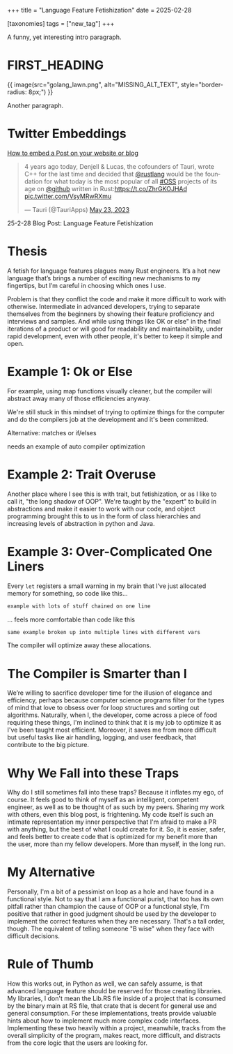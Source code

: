 +++
title = "Language Feature Fetishization"
date = 2025-02-28 

[taxonomies]
tags = ["new_tag"]
+++

A funny, yet interesting intro paragraph.

<!-- more -->

# FIRST_HEADING

{{ image(src="golang_lawn.png",
         alt="MISSING_ALT_TEXT",
         style="border-radius: 8px;") }}

Another paragraph.

# Twitter Embeddings

[How to embed a Post on your website or blog](https://help.twitter.com/en/using-x/how-to-embed-a-post)

<blockquote class="twitter-tweet" data-dnt="true" data-theme="dark"><p lang="en" dir="ltr">4 years ago today, Denjell &amp; Lucas, the cofounders of Tauri, wrote C++ for the last time and decided that <a href="https://twitter.com/rustlang?ref_src=twsrc%5Etfw">@rustlang</a> would be the foundation for what today is the most popular of all <a href="https://twitter.com/hashtag/OSS?src=hash&amp;ref_src=twsrc%5Etfw">#OSS</a> projects of its age on <a href="https://twitter.com/github?ref_src=twsrc%5Etfw">@github</a> written in Rust:<a href="https://t.co/ZhrGKOJHAd">https://t.co/ZhrGKOJHAd</a> <a href="https://t.co/VsyMRwRXmu">pic.twitter.com/VsyMRwRXmu</a></p>&mdash; Tauri (@TauriApps) <a href="https://twitter.com/TauriApps/status/1660938334884036608?ref_src=twsrc%5Etfw">May 23, 2023</a></blockquote> <script async src="https://platform.twitter.com/widgets.js" charset="utf-8"></script>

25-2-28 Blog Post: Language Feature Fetishization

# Thesis

A fetish for language features plagues many Rust engineers. It’s a hot new language that’s brings a number of exciting new mechanisms to my fingertips, but I’m careful in choosing which ones I use.



Problem is that they conflict the code and make it more difficult to work with otherwise. Intermediate in advanced developers, trying to separate themselves from the beginners by showing their feature proficiency and interviews and samples. And while using things like OK or else" in the final iterations of a product or will good for readability and maintainability, under rapid development, even with other people, it's better to keep it simple and open.

# Example 1: Ok or Else

For example, using map functions visually cleaner, but the compiler will abstract away many of those efficiencies anyway.

We're still stuck in this mindset of trying to optimize things for the computer and do the compilers job at the development and it's been committed.

Alternative: matches or if/elses

needs an example of auto compiler optimization

# Example 2: Trait Overuse

Another place where I see this is with trait, but fetishization, or as I like to call it, "the long shadow of OOP". We're taught by the "expert" to build in abstractions and make it easier to work with our code, and object programming brought this to us in the form of class hierarchies and increasing levels of abstraction in python and Java.

# Example 3: Over-Complicated One Liners

Every `let` registers a small warning in my brain that I’ve just allocated memory for something, so code like this…

```rust
example with lots of stuff chained on one line
```

… feels more comfortable than code like this

```rust
same example broken up into multiple lines with different vars
```

The compiler will optimize away these allocations.

# The Compiler is Smarter than I

We’re willing to sacrifice developer time for the illusion of elegance and efficiency, perhaps because computer science programs filter for the types of mind that love to obsess over for loop structures and sorting out algorithms. Naturally, when I, the developer, come across a piece of food requiring these things, I'm inclined to think that it is my job to optimize it as I've been taught most efficient. Moreover, it saves me from more difficult but useful tasks like air handling, logging, and user feedback, that contribute to the big picture.

# Why We Fall into these Traps

Why do I still sometimes fall into these traps? Because it inflates my ego, of course. It feels good to think of myself as an intelligent, competent engineer, as well as to be thought of as such by my peers. Sharing my work with others, even this blog post, is frightening. My code itself is such an intimate representation my inner perspective that I'm afraid to make a PR with anything, but the best of what I could create for it. So, it is easier, safer, and feels better to create code that is optimized for my benefit more than the user, more than my fellow developers. More than myself, in the long run.

# My Alternative

Personally, I'm a bit of a pessimist on loop as a hole and have found in a functional style. Not to say that I am a functional purist, that too has its own pitfall rather than champion the cause of OOP or a functional style, I'm positive that rather in good judgment should be used by the developer to implement the correct features when they are necessary. That's a tall order, though. The equivalent of telling someone "B wise" when they face with difficult decisions.

# Rule of Thumb

How this works out, in Python as well, we can safely assume, is that advanced language feature should be reserved for those creating libraries. My libraries, I don't mean the Lib.RS file inside of a project that is consumed by the binary main at RS file, that crate that is decent for general use and general consumption. For these implementations, treats provide valuable hints about how to implement much more complex code interfaces. Implementing these two heavily within a project, meanwhile, tracks from the overall simplicity of the program, makes react, more difficult, and distracts from the core logic that the users are looking for.